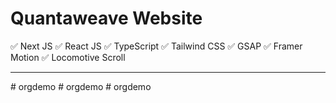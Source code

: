 # Quantaweave Website 

✅ Next JS
✅ React JS
✅ TypeScript
✅ Tailwind CSS
✅ GSAP
✅ Framer Motion
✅ Locomotive Scroll

<hr/>


#   o r g d e m o  
 #   o r g d e m o  
 #   o r g d e m o  
 